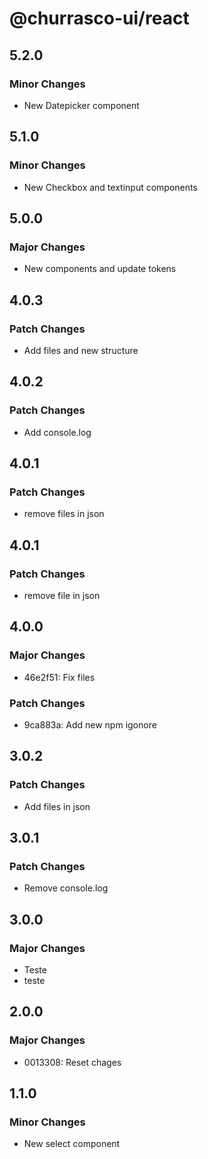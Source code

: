 # @churrasco-ui/react

## 5.2.0

### Minor Changes

- New Datepicker component

## 5.1.0

### Minor Changes

- New Checkbox and textinput components

## 5.0.0

### Major Changes

- New components and update tokens

## 4.0.3

### Patch Changes

- Add files and new structure

## 4.0.2

### Patch Changes

- Add console.log

## 4.0.1

### Patch Changes

- remove files in json

## 4.0.1

### Patch Changes

- remove file in json

## 4.0.0

### Major Changes

- 46e2f51: Fix files

### Patch Changes

- 9ca883a: Add new npm igonore

## 3.0.2

### Patch Changes

- Add files in json

## 3.0.1

### Patch Changes

- Remove console.log

## 3.0.0

### Major Changes

- Teste
- teste

## 2.0.0

### Major Changes

- 0013308: Reset chages

## 1.1.0

### Minor Changes

- New select component
